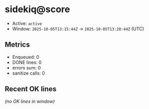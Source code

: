 # sidekiq@score

- Active: `active`
- Window: `2025-10-05T13:15:44Z` → `2025-10-05T13:20:44Z` (UTC)

## Metrics
- Enqueued: 0
- DONE lines: 0
- errors sum: 0
- sanitize calls: 0

## Recent OK lines
_(no OK lines in window)_
